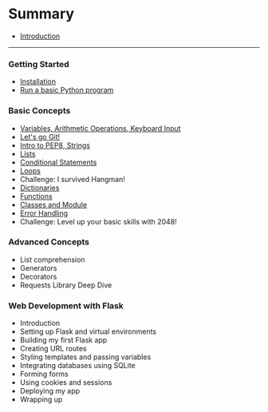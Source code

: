 # Summary

* [Introduction](README.md)

----

### Getting Started

* [Installation](getting_started/installation_guide.MD)
* [Run a basic Python program](getting_started/warm_up.MD)

### Basic Concepts

* [Variables, Arithmetic Operations, Keyboard Input](basic_concepts/variables.MD)
* [Let's go Git!](git/README.md)
* [Intro to PEP8, Strings](basic_concepts/pep8_strings.MD)
* [Lists](basic_concepts/lists.MD)
* [Conditional Statements](basic_concepts/conditional_statements.MD)
* [Loops](basic_concepts/loops.MD)
* Challenge: I survived Hangman!
* [Dictionaries](basic_concepts/dictionaries.MD)
* [Functions](basic_concepts/functions.MD)
* [Classes and Module](http://introtopython.org/classes.html)
* [Error Handling](basic_concepts/error_handling.MD)
* Challenge: Level up your basic skills with 2048!

### Advanced Concepts

* List comprehension
* Generators
* Decorators
* Requests Library Deep Dive

### Web Development with Flask

* Introduction
* Setting up Flask and virtual environments
* Building my first Flask app
* Creating URL routes
* Styling templates and passing variables
* Integrating databases using SQLite
* Forming forms
* Using cookies and sessions
* Deploying my app
* Wrapping up
